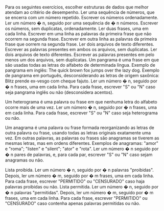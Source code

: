 Para os seguintes exercícios, escolher estruturas de dados que melhor atendam ao critério de desempenho.
Ler uma sequência de números, que se encerra com um número repetido. Escrever os números ordenadamente.
Ler um número
�
n, seguido por uma sequência de
�
n números. Escrever os números, sem duplicatas, ordenadamente.
Ler duas frases, uma em cada linha. Escrever em uma linha as palavras da primeira frase que não ocorrem na segunda frase. Escrever em outra linha as palavras da primeira frase que oorrem na segunda frase.
Ler dois arquivos de texto diferentes. Escrever as palavras presentes em ambos os arquivos, sem duplicatas.
Ler dois arquivos de texto diferentes. Escrever as palavras presentes em pelo menos um dos arquivos, sem duplicatas.
Um pangrama é uma frase em que são usadas todas as letras do alfabeto de determinada língua. Exemplo de pangrama em inglês: The quick brown fox jumps over the lazy dog. Exemplo de pangrama em português, desconsiderando as letras de origem saxônica: Blitz prende ex-vesgo com cheque fajuto.
Ler um número
�
n, seguido por
�
n frases, uma em cada linha. Para cada frase, escrever "S" ou "N" caso seja pangrama inglês ou não (desconsidera acentos).

Um heterograma é uma palavra ou frase em que nenhuma letra do alfabeto ocorre mais de uma vez.
Ler um número
�
n, seguido por
�
n frases, uma em cada linha. Para cada frase, escrever "S" ou "N" caso seja heterograma ou não.

Um anagrama é uma palavra ou frase formada reorganizando as letras de outra palavra ou frase, usando todas as letras originais exatamente uma vez. Em outras palavras, as palavras ou frases são anagramas se tiverem as mesmas letras, mas em ordens diferentes. Exemplos de anagramas: "amor" e "roma"; "listen" e "silent"; "ator" e "rota".
Ler um número
�
n seguido por
�
n pares de palavras, e, para cada par, escrever "S" ou "N" caso sejam anagramas ou não.

Lista proibida. Ler um número
�
n, seguido por
�
n palavras "proibidas". Depois, ler um número
�
m, seguido por
�
m frases, uma em cada linha. Para cada frase, escrever "PERMITIDO" ou "CENSURADO" caso haja palavras proibidas ou não.
Lista permitida. Ler um número
�
n, seguido por
�
n palavras "permitidas". Depois, ler um número
�
m, seguido por
�
m frases, uma em cada linha. Para cada frase, escrever "PERMITIDO" ou "CENSURADO" caso contenha apenas palavras permitidas ou não.
